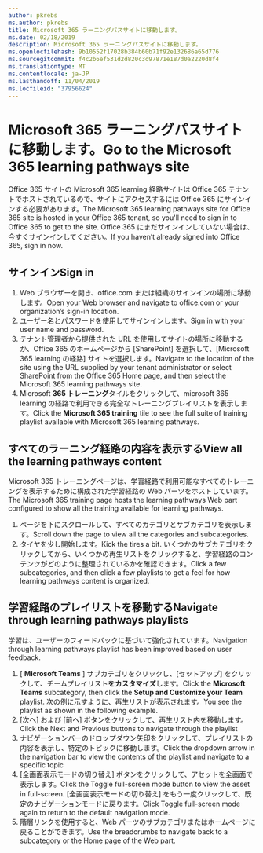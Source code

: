 ```yaml
---
author: pkrebs
ms.author: pkrebs
title: Microsoft 365 ラーニングパスサイトに移動します。
ms.date: 02/18/2019
description: Microsoft 365 ラーニングパスサイトに移動します。
ms.openlocfilehash: 9b10552f17028b384b60b71f92e132686a65d776
ms.sourcegitcommit: f4c2b6ef531d2d820c3d97871e187d0a2220d8f4
ms.translationtype: MT
ms.contentlocale: ja-JP
ms.lasthandoff: 11/04/2019
ms.locfileid: "37956624"
---
```

# <a name="go-to-the-microsoft-365-learning-pathways-site"></a><span data-ttu-id="f1cc3-103">Microsoft 365 ラーニングパスサイトに移動します。</span><span class="sxs-lookup"><span data-stu-id="f1cc3-103">Go to the Microsoft 365 learning pathways site</span></span>

<span data-ttu-id="f1cc3-104">Office 365 サイトの Microsoft 365 learning 経路サイトは Office 365 テナントでホストされているので、サイトにアクセスするには Office 365 にサインインする必要があります。</span><span class="sxs-lookup"><span data-stu-id="f1cc3-104">The Microsoft 365 learning pathways site for Office 365 site is hosted in your Office 365 tenant, so you'll need to sign in to Office 365 to get to the site.</span></span> <span data-ttu-id="f1cc3-105">Office 365 にまだサインインしていない場合は、今すぐサインインしてください。</span><span class="sxs-lookup"><span data-stu-id="f1cc3-105">If you haven’t already signed into Office 365, sign in now.</span></span> 

## <a name="sign-in"></a><span data-ttu-id="f1cc3-106">サインイン</span><span class="sxs-lookup"><span data-stu-id="f1cc3-106">Sign in</span></span>  

1.  <span data-ttu-id="f1cc3-107">Web ブラウザーを開き、office.com または組織のサインインの場所に移動します。</span><span class="sxs-lookup"><span data-stu-id="f1cc3-107">Open your Web browser and navigate to office.com or your organization’s sign-in location.</span></span> 
2.  <span data-ttu-id="f1cc3-108">ユーザー名とパスワードを使用してサインインします。</span><span class="sxs-lookup"><span data-stu-id="f1cc3-108">Sign in with your user name and password.</span></span>
3.  <span data-ttu-id="f1cc3-109">テナント管理者から提供された URL を使用してサイトの場所に移動するか、Office 365 のホームページから [SharePoint] を選択して、[Microsoft 365 learning の経路] サイトを選択します。</span><span class="sxs-lookup"><span data-stu-id="f1cc3-109">Navigate to the location of the site using the URL supplied by your tenant administrator or select SharePoint from the Office 365 Home page, and then select the Microsoft 365 learning pathways site.</span></span> 
5. <span data-ttu-id="f1cc3-110">Microsoft **365 トレーニング**タイルをクリックして、microsoft 365 learning の経路で利用できる完全なトレーニングプレイリストを表示します。</span><span class="sxs-lookup"><span data-stu-id="f1cc3-110">Click the **Microsoft 365 training** tile to see the full suite of training playlist available with Microsoft 365 learning pathways.</span></span> 

## <a name="view-all-the-learning-pathways-content"></a><span data-ttu-id="f1cc3-111">すべてのラーニング経路の内容を表示する</span><span class="sxs-lookup"><span data-stu-id="f1cc3-111">View all the learning pathways content</span></span>
<span data-ttu-id="f1cc3-112">Microsoft 365 トレーニングページは、学習経路で利用可能なすべてのトレーニングを表示するために構成された学習経路の Web パーツをホストしています。</span><span class="sxs-lookup"><span data-stu-id="f1cc3-112">The Microsoft 365 training page hosts the learning pathways Web part configured to show all the training available for learning pathways.</span></span> 

1. <span data-ttu-id="f1cc3-113">ページを下にスクロールして、すべてのカテゴリとサブカテゴリを表示します。</span><span class="sxs-lookup"><span data-stu-id="f1cc3-113">Scroll down the page to view all the categories and subcategories.</span></span>
2. <span data-ttu-id="f1cc3-114">タイヤを少し開始します。</span><span class="sxs-lookup"><span data-stu-id="f1cc3-114">Kick the tires a bit.</span></span> <span data-ttu-id="f1cc3-115">いくつかのサブカテゴリをクリックしてから、いくつかの再生リストをクリックすると、学習経路のコンテンツがどのように整理されているかを確認できます。</span><span class="sxs-lookup"><span data-stu-id="f1cc3-115">Click a few subcategories, and then click a few playlists to get a feel for how learning pathways content is organized.</span></span> 

## <a name="navigate-through-learning-pathways-playlists"></a><span data-ttu-id="f1cc3-116">学習経路のプレイリストを移動する</span><span class="sxs-lookup"><span data-stu-id="f1cc3-116">Navigate through learning pathways playlists</span></span>
<span data-ttu-id="f1cc3-117">学習は、ユーザーのフィードバックに基づいて強化されています。</span><span class="sxs-lookup"><span data-stu-id="f1cc3-117">Navigation through learning pathways playlist has been improved based on user feedback.</span></span> 

1. <span data-ttu-id="f1cc3-118">[ **Microsoft Teams** ] サブカテゴリをクリックし、[セットアップ] をクリックして、チームプレイリスト**をカスタマイズ**します。</span><span class="sxs-lookup"><span data-stu-id="f1cc3-118">Click the **Microsoft Teams** subcategory, then click the **Setup and Customize your Team** playlist.</span></span> <span data-ttu-id="f1cc3-119">次の例に示すように、再生リストが表示されます。</span><span class="sxs-lookup"><span data-stu-id="f1cc3-119">You see the playlist as shown in the following example.</span></span>
2. <span data-ttu-id="f1cc3-120">[次へ] および [前へ] ボタンをクリックして、再生リスト内を移動します。</span><span class="sxs-lookup"><span data-stu-id="f1cc3-120">Click the Next and Previous buttons to navigate through the playlist</span></span>
3. <span data-ttu-id="f1cc3-121">ナビゲーションバーのドロップダウン矢印をクリックして、プレイリストの内容を表示し、特定のトピックに移動します。</span><span class="sxs-lookup"><span data-stu-id="f1cc3-121">Click the dropdown arrow in the navigation bar to view the contents of the playlist and navigate to a specific topic</span></span>
4. <span data-ttu-id="f1cc3-122">[全画面表示モードの切り替え] ボタンをクリックして、アセットを全画面で表示します。</span><span class="sxs-lookup"><span data-stu-id="f1cc3-122">Click the Toggle full-screen mode button to view the asset in full-screen.</span></span> <span data-ttu-id="f1cc3-123">[全画面表示モードの切り替え] をもう一度クリックして、既定のナビゲーションモードに戻ります。</span><span class="sxs-lookup"><span data-stu-id="f1cc3-123">Click Toggle full-screen mode again to return to the default navigation mode.</span></span>
5. <span data-ttu-id="f1cc3-124">階層リンクを使用すると、Web パーツのサブカテゴリまたはホームページに戻ることができます。</span><span class="sxs-lookup"><span data-stu-id="f1cc3-124">Use the breadcrumbs to navigate back to a subcategory or the Home page of the Web part.</span></span>  

